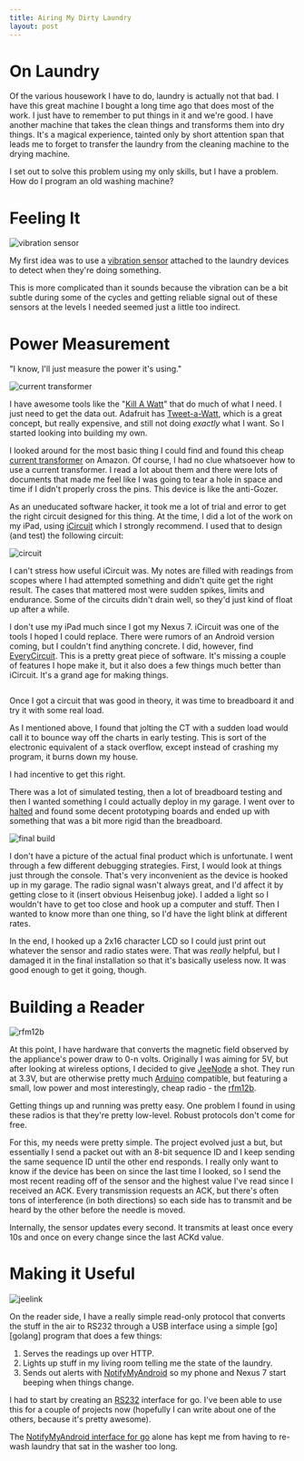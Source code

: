 ```yaml
---
title: Airing My Dirty Laundry
layout: post
---
```


# On Laundry

Of the various housework I have to do, laundry is actually not that
bad.  I have this great machine I bought a long time ago that does
most of the work.  I just have to remember to put things in it and
we're good.  I have another machine that takes the clean things and
transforms them into dry things.  It's a magical experience, tainted
only by short attention span that leads me to forget to transfer the
laundry from the cleaning machine to the drying machine.

I set out to solve this problem using my only skills, but I have a
problem.  How do I program an old washing machine?

# Feeling It

<div>
  <img src="/images/vibsense.png" alt="vibration sensor"
      title="Vibration Sensor"
      class="floatright"/>
</div>

My first idea was to use a [vibration sensor][vibsens] attached to the
laundry devices to detect when they're doing something.

This is more complicated than it sounds because the vibration can be a
bit subtle during some of the cycles and getting reliable signal out
of these sensors at the levels I needed seemed just a little too
indirect.

# Power Measurement

"I know, I'll just measure the power it's using."

<div>
  <img src="/images/ct.png" alt="current transformer"
      title="Current Transformer"
      class="floatleft"/>
</div>

I have awesome tools like the "[Kill A Watt][killawatt]" that do much
of what I need.  I just need to get the data out.  Adafruit has
[Tweet-a-Watt][tweetawatt], which is a great concept, but really
expensive, and still not doing *exactly* what I want.  So I started
looking into building my own.

I looked around for the most basic thing I could find and found this
cheap [current transformer][ct] on Amazon.  Of course, I had no clue
whatsoever how to use a current transformer.  I read a lot about them
and there were lots of documents that made me feel like I was going to
tear a hole in space and time if I didn't properly cross the pins.
This device is like the anti-Gozer.

As an uneducated software hacker, it took me a lot of trial and error
to get the right circuit designed for this thing.  At the time, I did
a lot of the work on my iPad, using [iCircuit][icircuit] which I
strongly recommend.  I used that to design (and test) the following
circuit:

<img src="/images/ct-circuit.png" alt="circuit"
    title="Current Transformer Circuit"
    class="centered"/>

I can't stress how useful iCircuit was.  My notes are filled with
readings from scopes where I had attempted something and didn't quite
get the right result.  The cases that mattered most were sudden
spikes, limits and endurance.  Some of the circuits didn't drain well,
so they'd just kind of float up after a while.

I don't use my iPad much since I got my Nexus 7.  iCircuit was one of
the tools I hoped I could replace.  There were rumors of an Android
version coming, but I couldn't find anything concrete.  I did,
however, find [EveryCircuit][everycircuit].  This is a pretty great
piece of software.  It's missing a couple of features I hope make it,
but it also does a few things much better than iCircuit.  It's a grand
age for making things.

<div>
  <img src="/images/ct-scope.png" alt=""
      title="Current Transformer Scoped"
      class="floatleft"/>
</div>

Once I got a circuit that was good in theory, it was time to
breadboard it and try it with some real load.

As I mentioned above, I found that jolting the CT with a sudden load
would call it to bounce way off the charts in early testing.  This is
sort of the electronic equivalent of a stack overflow, except instead
of crashing my program, it burns down my house.

I had incentive to get this right.

There was a lot of simulated testing, then a lot of breadboard testing
and then I wanted something I could actually deploy in my garage.  I
went over to [halted][halted] and found some decent prototyping boards
and ended up with something that was a bit more rigid than the
breadboard.

<img src="/images/ct-final.jpg" alt="final build"
    title="Current Transformer Circuit Build"
    class="centered"/>

I don't have a picture of the actual final product which is
unfortunate.  I went through a few different debugging strategies.
First, I would look at things just through the console.  That's very
inconvenient as the device is hooked up in my garage.  The radio
signal wasn't always great, and I'd affect it by getting close to it
(insert obvious Heisenbug joke).  I added a light so I wouldn't have
to get too close and hook up a computer and stuff.  Then I wanted to
know more than one thing, so I'd have the light blink at different
rates.

In the end, I hooked up a 2x16 character LCD so I could just print out
whatever the sensor and radio states were.  That was *really* helpful,
but I damaged it in the final installation so that it's basically
useless now.  It was good enough to get it going, though.

# Building a Reader

<div>
  <img src="/images/rfm12b.jpg" alt="rfm12b"
      title="RFM 12b"
      class="floatleft"/>
</div>

At this point, I have hardware that converts the magnetic field
observed by the appliance's power draw to 0-n volts.  Originally I was
aiming for 5V, but after looking at wireless options, I decided to
give [JeeNode][jeenode] a shot.  They run at 3.3V, but are otherwise
pretty much [Arduino][arduino] compatible, but featuring a small, low
power and most interestingly, cheap radio - the [rfm12b][rfm12b].

Getting things up and running was pretty easy.  One problem I found in
using these radios is that they're pretty low-level.  Robust protocols
don't come for free.

For this, my needs were pretty simple.  The project evolved just a
but, but essentially I send a packet out with an 8-bit sequence ID and
I keep sending the same sequence ID until the other end responds.  I
really only want to know if the device has been on since the last time
I looked, so I send the most recent reading off of the sensor and the
highest value I've read since I received an ACK.  Every transmission
requests an ACK, but there's often tons of interference (in both
directions) so each side has to transmit and be heard by the other
before the needle is moved.

Internally, the sensor updates every second.  It transmits at least
once every 10s and once on every change since the last ACKd value.

# Making it Useful

<div>
  <img src="/images/jeelink.jpg" alt="jeelink"
      title="JeeLink"
      class="floatright"/>
</div>

On the reader side, I have a really simple read-only protocol that
converts the stuff in the air to RS232 through a USB interface using a
simple [go][golang] program that does a few things:

1. Serves the readings up over HTTP.
2. Lights up stuff in my living room telling me the state of the
   laundry.
3. Sends out alerts with [NotifyMyAndroid][nma] so my phone and Nexus
   7 start beeping when things change.

I had to start by creating an [RS232][rs232go] interface for go.  I've
been able to use this for a couple of projects now (hopefully I can
write about one of the others, because it's pretty awesome).

The [NotifyMyAndroid interface for go][nmago] alone has kept me from
having to re-wash laundry that sat in the washer too long.

[ct]: http://www.amazon.com/013-030-Output-Non-invasive-Current-Transformer/dp/B005CTWE8A/
[vibsens]: https://www.sparkfun.com/products/9196
[killawatt]: http://www.p3international.com/products/special/p4400/p4400-ce.html
[tweetawatt]: http://www.ladyada.net/make/tweetawatt/
[jeenode]: http://shop.moderndevice.com/products/jeenode-kit
[icircuit]: http://icircuitapp.com/
[everycircuit]: https://play.google.com/store/apps/details?id=com.everycircuit
[halted]: http://www.halted.com/
[arduino]: http://www.arduino.cc/
[rfm12b]: http://shop.moderndevice.com/products/rfm12b-radio
[rs232go]: https://github.com/dustin/rs232.go
[go]: http://golang.org/
[nma]: https://www.notifymyandroid.com/
[nmago]: https://github.com/dustin/nma.go
